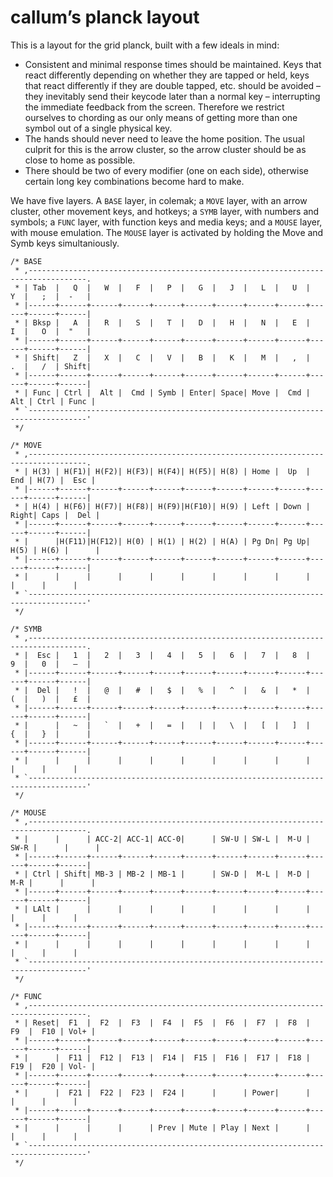 # callum’s planck layout

This is a layout for the grid planck, built with a few ideals in mind:

- Consistent and minimal response times should be maintained. Keys that react differently depending on whether they are tapped or held, keys that react differently if they are double tapped, etc. should be avoided – they inevitably send their keycode later than a normal key – interrupting the immediate feedback from the screen. Therefore we restrict ourselves to chording as our only means of getting more than one symbol out of a single physical key.
- The hands should never need to leave the home position. The usual culprit for this is the arrow cluster, so the arrow cluster should be as close to home as possible.
- There should be two of every modifier (one on each side), otherwise certain long key combinations become hard to make.

We have five layers. A `BASE` layer, in colemak; a `MOVE` layer, with an arrow cluster, other movement keys, and hotkeys; a `SYMB` layer, with numbers and symbols; a `FUNC` layer, with function keys and media keys; and a `MOUSE` layer, with mouse emulation. The `MOUSE` layer is activated by holding the Move and Symb keys simultaniously.

```
/* BASE
 * ,-----------------------------------------------------------------------------------.
 * | Tab  |   Q  |   W  |   F  |   P  |   G  |   J  |   L  |   U  |   Y  |   ;  |  -   |
 * |------+------+------+------+------+------+------+------+------+------+------+------|
 * | Bksp |   A  |   R  |   S  |   T  |   D  |   H  |   N  |   E  |   I  |   O  |  "   |
 * |------+------+------+------+------+------+------+------+------+------+------+------|
 * | Shift|   Z  |   X  |   C  |   V  |   B  |   K  |   M  |   ,  |   .  |   /  | Shift|
 * |------+------+------+------+------+------+------+------+------+------+------+------|
 * | Func | Ctrl |  Alt |  Cmd | Symb | Enter| Space| Move |  Cmd |  Alt | Ctrl | Func |
 * `-----------------------------------------------------------------------------------'
 */

/* MOVE
 * ,-----------------------------------------------------------------------------------.
 * | H(3) | H(F1)| H(F2)| H(F3)| H(F4)| H(F5)| H(8) | Home |  Up  |  End | H(7) |  Esc |
 * |------+------+------+------+------+------+------+------+------+------+------+------|
 * | H(4) | H(F6)| H(F7)| H(F8)| H(F9)|H(F10)| H(9) | Left | Down | Right| Caps |  Del |
 * |------+------+------+------+------+------+------+------+------+------+------+------|
 * |      |H(F11)|H(F12)| H(0) | H(1) | H(2) | H(A) | Pg Dn| Pg Up| H(5) | H(6) |      |
 * |------+------+------+------+------+------+------+------+------+------+------+------|
 * |      |      |      |      |      |      |      |      |      |      |      |      |
 * `-----------------------------------------------------------------------------------'
 */

/* SYMB
 * ,-----------------------------------------------------------------------------------.
 * |  Esc |   1  |   2  |   3  |   4  |   5  |   6  |   7  |   8  |   9  |   0  |   –  |
 * |------+------+------+------+------+------+------+------+------+------+------+------|
 * |  Del |   !  |   @  |   #  |   $  |   %  |   ^  |   &  |   *  |   (  |   )  |   £  |
 * |------+------+------+------+------+------+------+------+------+------+------+------|
 * |      |   ~  |   `  |   +  |   =  |   |  |   \  |   [  |   ]  |   {  |   }  |      |
 * |------+------+------+------+------+------+------+------+------+------+------+------|
 * |      |      |      |      |      |      |      |      |      |      |      |      |
 * `-----------------------------------------------------------------------------------'
 */

/* MOUSE
 * ,-----------------------------------------------------------------------------------.
 * |      |      | ACC-2| ACC-1| ACC-0|      | SW-U | SW-L |  M-U | SW-R |      |      |
 * |------+------+------+------+------+------+------+------+------+------+------+------|
 * | Ctrl | Shift| MB-3 | MB-2 | MB-1 |      | SW-D |  M-L |  M-D |  M-R |      |      |
 * |------+------+------+------+------+------+------+------+------+------+------+------|
 * | LAlt |      |      |      |      |      |      |      |      |      |      |      |
 * |------+------+------+------+------+------+------+------+------+------+------+------|
 * |      |      |      |      |      |      |      |      |      |      |      |      |
 * `-----------------------------------------------------------------------------------'
 */

/* FUNC
 * ,-----------------------------------------------------------------------------------.
 * | Reset|  F1  |  F2  |  F3  |  F4  |  F5  |  F6  |  F7  |  F8  |  F9  |  F10 | Vol+ |
 * |------+------+------+------+------+------+------+------+------+------+------+------|
 * |      |  F11 |  F12 |  F13 |  F14 |  F15 |  F16 |  F17 |  F18 |  F19 |  F20 | Vol- |
 * |------+------+------+------+------+------+------+------+------+------+------+------|
 * |      |  F21 |  F22 |  F23 |  F24 |      |      | Power|      |      |      |      |
 * |------+------+------+------+------+------+------+------+------+------+------+------|
 * |      |      |      |      | Prev | Mute | Play | Next |      |      |      |      |
 * `-----------------------------------------------------------------------------------'
 */
```
